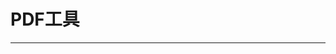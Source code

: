 
  # PDF工具
  ---

  <Common-LinkList :linkList='{"name":"PDF工具","item":[{"link":"https://pdf.io/","icon":"http://img.ilxdh.com/navig/2020-01-30/1580351345_2226.png?auth_key=1589426512-aabe5b475219385169c4963c4891d74f00005183-0-b6a903b6c2ce9c3ecd153295bbc61808","text":"PDF.io"},{"link":"https://www.423down.com/7973.html","icon":"https://www.423down.com/favicon.ico","text":"福昕PDF绿色版"},{"link":"http://www.carrotchou.blog/135.html","icon":"http://img.ilxdh.com/navig/2020-01-30/1580358174_4290.jpg?auth_key=1589426512-1874926ab314c4f4bff269d0ac2b55f35b856b5e-0-8d9d98a1bd8dfc26e71a5a577fc4c205","text":"AcrobatProDC"},{"link":"https://smallpdf.com/cn","icon":"https://smallpdf.com/favicon.ico","text":"Smallpdf"},{"link":"https://www.pdfpai.com/","icon":"http://img.ilxdh.com/navig/2020-01-30/1580351750_4996.png?auth_key=1589426512-53c5cd0c062fdfae98e3f132bdd0f5b8ede23112-0-5b0e04d454d963421f5d3ae7cba65d63","text":"PDF派"},{"link":"https://www.ilovepdf.com/zh-cn","icon":"http://img.ilxdh.com/navig/2020-01-30/1580358501_2187.png?auth_key=1589426512-1c9612784848b6effe73fbc4a3d577be60a88b7d-0-cd56eb2ec1a31799a1809233cd9a8e41","text":"iLovePDF"},{"link":"https://lightpdf.com/","icon":"http://img.ilxdh.com/navig/2020-01-30/1580363653_1712.png?auth_key=1589426512-658124647468fc8e994180bdfb1d64d9658e1e09-0-dff19609bd34b0d233cc9a400e321d30","text":"LightPdf"},{"link":"https://app.xunjiepdf.com/","icon":"https://app.xunjiepdf.com/favicon.ico","text":"迅捷PDF转换器"},{"link":"https://www.cleverpdf.com/cn","icon":"http://img.ilxdh.com/navig/2020-01-30/1580364780_3336.png?auth_key=1589426512-460800078661d51aa244597dcba2df5c6a0f0682-0-601fb1b06da10103f3e6af354244638f","text":"CleverPDF"},{"link":"https://pdfcandy.com/","icon":"http://img.ilxdh.com/navig/2019-12-17/1576580575_2551.png?auth_key=1589426512-514fa102844ff493549f81210ed42dab1551e5df-0-eed9c439c3bff791f7466d4d61fd886a","text":"PDFCandy"},{"link":"https://www.convertpdftoword.net/","icon":"https://www.convertpdftoword.net/favicon.ico","text":"PdfToWord"},{"link":"https://pdf2doc.com/zh/","icon":"http://img.ilxdh.com/navig/2019-12-17/1576580730_3703.png?auth_key=1589426512-ff5ae5b7847bd82897307bb7cea7eb50ca667865-0-53da807386669f1b5bc019f2de614592","text":"pdf2doc"},{"link":"http://pdfmyurl.com/","icon":"http://pdfmyurl.com/favicon.ico","text":"网页转PDF"}]}'/>
  
